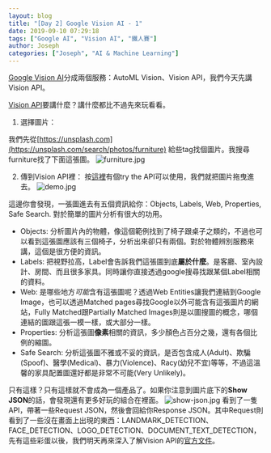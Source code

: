 ```yaml
---
layout: blog
title: "[Day 2] Google Vision AI - 1"
date: 2019-09-10 07:29:18
tags: ["Google AI", "Vision AI", "鐵人賽"]
author: Joseph
categories: ["Joseph", "AI & Machine Learning"]
---
```

[Google Vision AI](https://cloud.google.com/vision/)分成兩個服務：AutoML Vision、Vision API，我們今天先講Vision API。

[Vision API](https://cloud.google.com/vision/)要講什麼？講什麼都比不過先來玩看看。

1. 選擇圖片：
<!-- more -->
我們先從[https://unsplash.com](https://unsplash.com/search/photos/furniture) 給些tag找個圖片。我搜尋furniture找了下面這張圖。
![furniture.jpg](furniture.jpg)

2. 傳到Vision API裡：
按[這裡](https://cloud.google.com/vision/#vision-api-demo)有個try the API可以使用，我們就把圖片拖曳進去。
![demo.jpg](demo.jpg)

這邊你會發現，一張圖進去有五個資訊給你：Objects, Labels, Web, Properties, Safe Search. 對於簡單的圖片分析有很大的功用。
- Objects:
  分析圖片內的物體，像這個範例找到了椅子跟桌子之類的，不過也可以看到這張圖應該有三個椅子，分析出來卻只有兩個。對於物體辨別服務來講，這個是很方便的資訊。
- Labels:
  把視野拉高，Label會告訴我們這張圖到底**屬於什麼**。是客廳、室內設計、房間、而且很多家具。同時讓你直接透過google搜尋找跟某個Label相關的資料。
- Web:
  是哪些地方*可能*含有這張圖呢？透過Web Entities讓我們連結到Google Image，也可以透過Matched pages尋找Google以外可能含有這張圖片的網站，Fully Matched跟Partially Matched Images則是以圖搜圖的概念，哪個連結的圖跟這張一模一樣，或大部分一樣。
- Properties:
  分析這張圖**像素**相關的資訊，多少顏色占百分之幾，還有各個比例的縮圖。
- Safe Search:
  分析這張圖不雅或不妥的資訊，是否包含成人(Adult)、欺騙(Spoof)、醫學(Medical)、暴力(Violence)、Racy(幼兒不宜)等等，不過這溫馨的家具配置圖還好都是非常不可能(Very Unlikely)。
  
  
只有這樣？只有這樣就不會成為一個產品了。如果你注意到圖片底下的**Show JSON**的話，會發現還有更多好玩的組合在裡面。
![show-json.jpg](show-json.jpg)
看到了一隻API，帶著一些Request JSON，然後會回給你Response JSON。其中Request則看到了一些沒在畫面上出現的東西：LANDMARK_DETECTION、FACE_DETECTION、LOGO_DETECTION、DOCUMENT_TEXT_DETECTION，先有這些彩蛋以後，我們明天再來深入了解Vision API的[官方文件](https://cloud.google.com/vision/overview/docs/get-started)。
